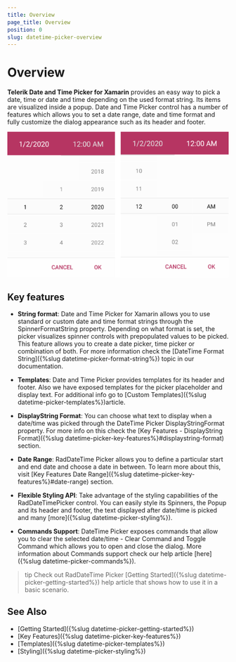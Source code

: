 ```yaml
---
title: Overview
page_title: Overview
position: 0
slug: datetime-picker-overview
---
```


# Overview

**Telerik Date and Time Picker for Xamarin** provides an easy way to pick a date, time or date and time depending on the used format string. Its items are visualized inside a popup. Date and Time Picker control has a number of features which allows you to set a date range, date and time format and fully customize the dialog appearance such as its header and footer.  

![DateTime Picker Overview](images/datetime_picker_overview.png)

## Key features

* **String format**: Date and Time Picker for Xamarin allows you to use standard or custom date and time format strings through the SpinnerFormatString property. Depending on what format is set, the picker visualizes spinner controls with prepopulated values to be picked. This feature allows you to create a date picker, time picker or combination of both. For more information check the [DateTime Format String]({%slug datetime-picker-format-string%}) topic in our documentation.

* **Templates**: Date and Time Picker provides templates for its header and footer. Also we have exposed templates for the picker placeholder and display text. For additional info go to [Custom Templates]({%slug datetime-picker-templates%})article.

* **DisplayString Format**: You can choose what text to display when a date/time was picked through the DateTime Picker DisplayStringFormat property. For more info on this check the [Key Features - DisplayString Format]({%slug datetime-picker-key-features%}#displaystring-format) section.

* **Date Range**: RadDateTime Picker allows you to define a particular start and end date and choose a date in between. To learn more about this, visit [Key Features Date Range]({%slug datetime-picker-key-features%}#date-range) section.

* **Flexible Styling API**: Take advantage of the styling capabilities of the RadDateTimePicker control. You can easily style its Spinners, the Popup and its header and footer, the text displayed after date/time is picked and many [more]({%slug datetime-picker-styling%}).

* **Commands Support**: DateTime Picker exposes commands that allow you to clear the selected date/time - Clear Command and Toggle Command which allows you to open and close the dialog. More information about Commands support check our help article [here]({%slug datetime-picker-commands%}).

>tip Check out RadDateTime Picker [Getting Started]({%slug datetime-picker-getting-started%}) help article that shows how to use it in a basic scenario.

## See Also

- [Getting Started]({%slug datetime-picker-getting-started%})
- [Key Features]({%slug datetime-picker-key-features%})
- [Templates]({%slug datetime-picker-templates%})
- [Styling]({%slug datetime-picker-styling%})